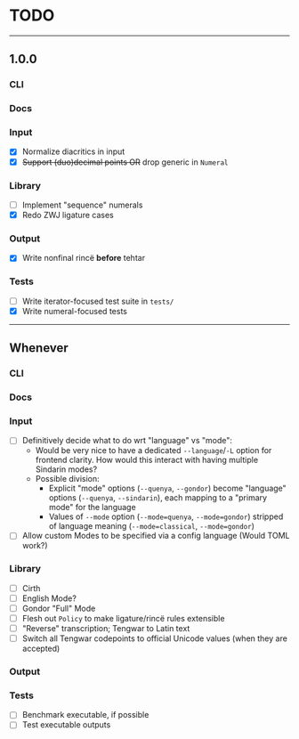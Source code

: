 # TODO

---
## 1.0.0

### CLI
### Docs
### Input
- [x] Normalize diacritics in input
- [x] ~~Support (duo)decimal points OR~~ drop generic in `Numeral`
### Library
- [ ] Implement "sequence" numerals
- [x] Redo ZWJ ligature cases
### Output
- [x] Write nonfinal rincë **before** tehtar
### Tests
- [ ] Write iterator-focused test suite in `tests/`
- [x] Write numeral-focused tests

---
## Whenever

### CLI
### Docs
### Input
- [ ] Definitively decide what to do wrt "language" vs "mode":
  - Would be very nice to have a dedicated `--language`/`-L` option for frontend clarity. How would this interact with having multiple Sindarin modes?
  - Possible division:
    - Explicit "mode" options (`--quenya`, `--gondor`) become "language" options (`--quenya`, `--sindarin`), each mapping to a "primary mode" for the language
    - Values of `--mode` option (`--mode=quenya`, `--mode=gondor`) stripped of language meaning (`--mode=classical`, `--mode=gondor`)
- [ ] Allow custom Modes to be specified via a config language (Would TOML work?)
### Library
- [ ] Cirth
- [ ] English Mode?
- [ ] Gondor "Full" Mode
- [ ] Flesh out `Policy` to make ligature/rincë rules extensible
- [ ] "Reverse" transcription; Tengwar to Latin text
- [ ] Switch all Tengwar codepoints to official Unicode values (when they are accepted)
### Output
### Tests
- [ ] Benchmark executable, if possible
- [ ] Test executable outputs
